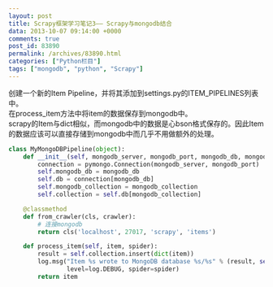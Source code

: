 ```yaml
---
layout: post
title: Scrapy框架学习笔记3—— Scrapy与mongodb结合
data: 2013-10-07 09:14:00 +0000
comments: true
post_id: 83890
permalink: /archives/83890.html
categories: ["Python栏目"]
tags: ["mongodb", "python", "Scrapy"]
---
```


创建一个新的Item Pipeline，并将其添加到settings.py的ITEM_PIPELINES列表中。  
在process_item方法中将item的数据保存到mongodb中。  
scrapy的Item与dict相似，而mongodb中的数据是心bson格式保存的。因此Item的数据应该可以直接存储到mongodb中而几乎不用做额外的处理。

``` python
class MyMongoDBPipeline(object):
    def __init__(self, mongodb_server, mongodb_port, mongodb_db, mongodb_collection):
        connection = pymongo.Connection(mongodb_server, mongodb_port)
        self.mongodb_db = mongodb_db
        self.db = connection[mongodb_db]
        self.mongodb_collection = mongodb_collection
        self.collection = self.db[mongodb_collection]

    @classmethod
    def from_crawler(cls, crawler):
        # 连接mongodb
        return cls('localhost', 27017, 'scrapy', 'items')

    def process_item(self, item, spider):
        result = self.collection.insert(dict(item))
        log.msg("Item %s wrote to MongoDB database %s/%s" % (result, self.mongodb_db, self.mongodb_collection),
                level=log.DEBUG, spider=spider)
        return item
```
